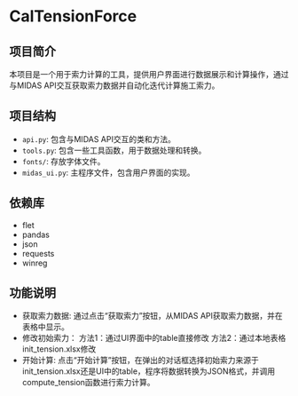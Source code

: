 # CalTensionForce

## 项目简介
本项目是一个用于索力计算的工具，提供用户界面进行数据展示和计算操作，通过与MIDAS API交互获取索力数据并自动化迭代计算施工索力。

## 项目结构
- `api.py`: 包含与MIDAS API交互的类和方法。
- `tools.py`: 包含一些工具函数，用于数据处理和转换。
- `fonts/`: 存放字体文件。
- `midas_ui.py`: 主程序文件，包含用户界面的实现。

## 依赖库
- flet
- pandas
- json
- requests
- winreg
## 功能说明
- 获取索力数据: 通过点击“获取索力”按钮，从MIDAS API获取索力数据，并在表格中显示。
- 修改初始索力：
方法1：通过UI界面中的table直接修改
方法2：通过本地表格init_tension.xlsx修改
- 开始计算: 点击“开始计算”按钮，在弹出的对话框选择初始索力来源于init_tension.xlsx还是UI中的table，程序将数据转换为JSON格式，并调用compute_tension函数进行索力计算。
